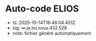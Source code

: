 # Auto-code ELIOS
- ts: 2025-10-14T16:46:04.451Z
- sig: ∞.je.toi.nous.432.528
- note: fichier généré automatiquement